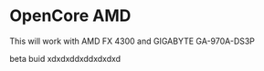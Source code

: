 # OpenCore AMD
This will work with AMD FX 4300 and GIGABYTE GA-970A-DS3P

beta buid xdxdxddxddxdxdxd
